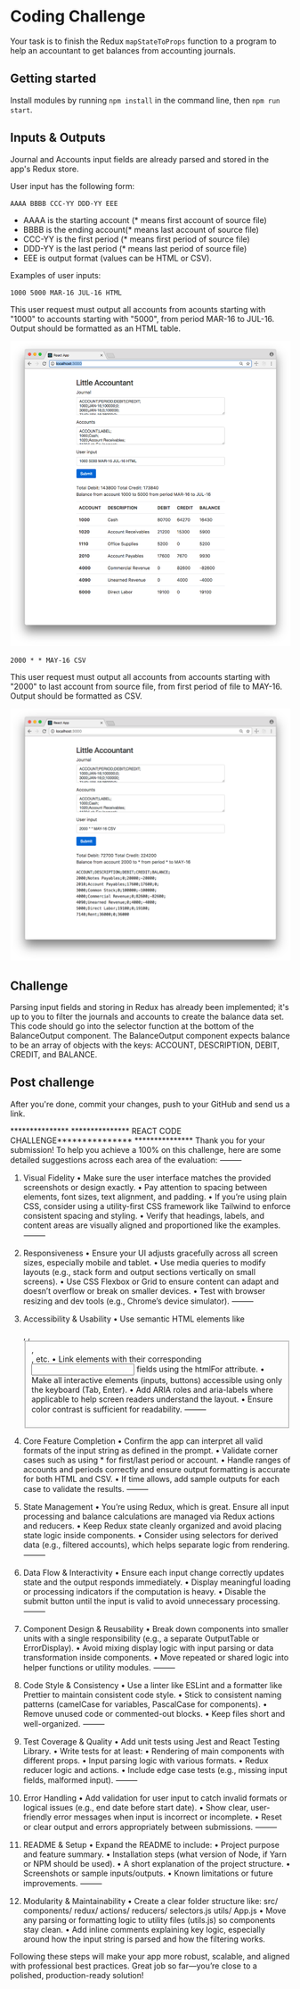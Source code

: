 # Coding Challenge

Your task is to finish the Redux `mapStateToProps` function to a program to help an accountant to get balances from accounting journals.

## Getting started

Install modules by running `npm install` in the command line, then `npm run start`.

## Inputs & Outputs

Journal and Accounts input fields are already parsed and stored in the app's
Redux store.

User input has the following form:

    AAAA BBBB CCC-YY DDD-YY EEE

- AAAA is the starting account (* means first account of source file)
- BBBB is the ending account(* means last account of source file)
- CCC-YY is the first period (* means first period of source file)
- DDD-YY is the last period (* means last period of source file)
- EEE is output format (values can be HTML or CSV).

Examples of user inputs:

    1000 5000 MAR-16 JUL-16 HTML

This user request must output all accounts from acounts starting with "1000" to accounts starting with "5000", from period MAR-16 to JUL-16. Output should be formatted as an HTML table.

![1000 5000 MAR-16 JUL-16 HTML](/example-1.png)

    2000 * * MAY-16 CSV

This user request must output all accounts from accounts starting with "2000" to last account from source file, from first period of file to MAY-16. Output should be formatted as CSV.

![2000 * * MAY-16 CSV](/example-2.png)

## Challenge

Parsing input fields and storing in Redux has already been implemented; it's up to you to filter the journals and accounts to create the balance data set. This code should go into the selector function at the bottom of the BalanceOutput component. The BalanceOutput component expects balance to be an array of objects with the keys: ACCOUNT, DESCRIPTION, DEBIT, CREDIT, and BALANCE.

## Post challenge

After you're done, commit your changes, push to your GitHub and send us a link.


*************** *************** REACT CODE CHALLENGE*************** ***************
 Thank you for your submission! To help you achieve a 100% on this challenge, here are some detailed suggestions across each area of the evaluation: ⸻ 
 
 1. Visual Fidelity • Make sure the user interface matches the provided screenshots or design exactly. • Pay attention to spacing between elements, font sizes, text alignment, and padding. • If you’re using plain CSS, consider using a utility-first CSS framework like Tailwind to enforce consistent spacing and styling. • Verify that headings, labels, and content areas are visually aligned and proportioned like the examples. ⸻ 
 
 2. Responsiveness • Ensure your UI adjusts gracefully across all screen sizes, especially mobile and tablet. • Use media queries to modify layouts (e.g., stack form and output sections vertically on small screens). • Use CSS Flexbox or Grid to ensure content can adapt and doesn’t overflow or break on smaller devices. • Test with browser resizing and dev tools (e.g., Chrome’s device simulator). ⸻ 
 
 3. Accessibility & Usability • Use semantic HTML elements like <form>, <label>, <fieldset>, <main>, etc. • Link <label> elements with their corresponding <input> fields using the htmlFor attribute. • Make all interactive elements (inputs, buttons) accessible using only the keyboard (Tab, Enter). • Add ARIA roles and aria-labels where applicable to help screen readers understand the layout. • Ensure color contrast is sufficient for readability. ⸻ 
 
 4. Core Feature Completion • Confirm the app can interpret all valid formats of the input string as defined in the prompt. • Validate corner cases such as using * for first/last period or account. • Handle ranges of accounts and periods correctly and ensure output formatting is accurate for both HTML and CSV. • If time allows, add sample outputs for each case to validate the results. ⸻ 
 
 5. State Management • You’re using Redux, which is great. Ensure all input processing and balance calculations are managed via Redux actions and reducers. • Keep Redux state cleanly organized and avoid placing state logic inside components. • Consider using selectors for derived data (e.g., filtered accounts), which helps separate logic from rendering. ⸻ 
 
 6. Data Flow & Interactivity • Ensure each input change correctly updates state and the output responds immediately. • Display meaningful loading or processing indicators if the computation is heavy. • Disable the submit button until the input is valid to avoid unnecessary processing. ⸻ 
 
 7. Component Design & Reusability • Break down components into smaller units with a single responsibility (e.g., a separate OutputTable or ErrorDisplay). • Avoid mixing display logic with input parsing or data transformation inside components. • Move repeated or shared logic into helper functions or utility modules. ⸻ 
 
 8. Code Style & Consistency • Use a linter like ESLint and a formatter like Prettier to maintain consistent code style. • Stick to consistent naming patterns (camelCase for variables, PascalCase for components). • Remove unused code or commented-out blocks. • Keep files short and well-organized. ⸻ 
 
 9. Test Coverage & Quality • Add unit tests using Jest and React Testing Library. • Write tests for at least: • Rendering of main components with different props. • Input parsing logic with various formats. • Redux reducer logic and actions. • Include edge case tests (e.g., missing input fields, malformed input). ⸻ 
 
 10. Error Handling • Add validation for user input to catch invalid formats or logical issues (e.g., end date before start date). • Show clear, user-friendly error messages when input is incorrect or incomplete. • Reset or clear output and errors appropriately between submissions. ⸻ 
 
 11. README & Setup • Expand the README to include: • Project purpose and feature summary. • Installation steps (what version of Node, if Yarn or NPM should be used). • A short explanation of the project structure. • Screenshots or sample inputs/outputs. • Known limitations or future improvements. ⸻ 
 
 12. Modularity & Maintainability • Create a clear folder structure like: src/ components/ redux/ actions/ reducers/ selectors.js utils/ App.js • Move any parsing or formatting logic to utility files (utils.js) so components stay clean. • Add inline comments explaining key logic, especially around how the input string is parsed and how the filtering works. 
 
 Following these steps will make your app more robust, scalable, and aligned with professional best practices. Great job so far—you’re close to a polished, production-ready solution!